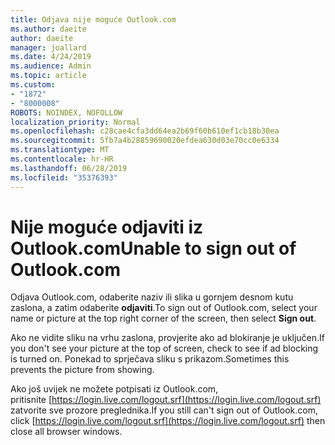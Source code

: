 ```yaml
---
title: Odjava nije moguće Outlook.com
ms.author: daeite
author: daeite
manager: joallard
ms.date: 4/24/2019
ms.audience: Admin
ms.topic: article
ms.custom:
- "1872"
- "8000008"
ROBOTS: NOINDEX, NOFOLLOW
localization_priority: Normal
ms.openlocfilehash: c28cae4cfa3dd64ea2b69f60b610ef1cb18b30ea
ms.sourcegitcommit: 5fb7a4b28859690020efdea630d03e70cc0e6334
ms.translationtype: MT
ms.contentlocale: hr-HR
ms.lasthandoff: 06/28/2019
ms.locfileid: "35376393"
---
```

# <a name="unable-to-sign-out-of-outlookcom"></a><span data-ttu-id="25ffc-102">Nije moguće odjaviti iz Outlook.com</span><span class="sxs-lookup"><span data-stu-id="25ffc-102">Unable to sign out of Outlook.com</span></span>

<span data-ttu-id="25ffc-103">Odjava Outlook.com, odaberite naziv ili slika u gornjem desnom kutu zaslona, a zatim odaberite **odjaviti**.</span><span class="sxs-lookup"><span data-stu-id="25ffc-103">To sign out of Outlook.com, select your name or picture at the top right corner of the screen, then select **Sign out**.</span></span>

<span data-ttu-id="25ffc-104">Ako ne vidite sliku na vrhu zaslona, provjerite ako ad blokiranje je uključen.</span><span class="sxs-lookup"><span data-stu-id="25ffc-104">If you don't see your picture at the top of screen, check to see if ad blocking is turned on.</span></span> <span data-ttu-id="25ffc-105">Ponekad to sprječava sliku s prikazom.</span><span class="sxs-lookup"><span data-stu-id="25ffc-105">Sometimes this prevents the picture from showing.</span></span>

<span data-ttu-id="25ffc-106">Ako još uvijek ne možete potpisati iz Outlook.com, pritisnite [https://login.live.com/logout.srf](https://login.live.com/logout.srf) zatvorite sve prozore preglednika.</span><span class="sxs-lookup"><span data-stu-id="25ffc-106">If you still can't sign out of Outlook.com, click [https://login.live.com/logout.srf](https://login.live.com/logout.srf) then close all browser windows.</span></span>